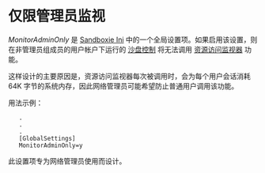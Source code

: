 # 仅限管理员监视

_MonitorAdminOnly_ 是 [Sandboxie Ini](SandboxieIni.md) 中的一个全局设置项。如果启用该设置，则在非管理员组成员的用户帐户下运行的 [沙盘控制](SandboxieControl.md) 将无法调用 [资源访问监视器](ResourceAccessMonitor.md) 功能。

这样设计的主要原因是，资源访问监视器每次被调用时，会为每个用户会话消耗 64K 字节的系统内存，因此网络管理员可能希望防止普通用户调用该功能。

用法示例：

```
   .
   .
   .
   [GlobalSettings]
   MonitorAdminOnly=y
```

此设置项专为网络管理员使用而设计。
